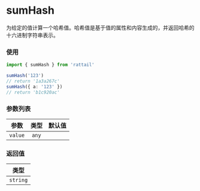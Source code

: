 # sumHash

为给定的值计算一个哈希值。哈希值是基于值的属性和内容生成的，并返回哈希的十六进制字符串表示。

### 使用

```ts
import { sumHash } from 'rattail'

sumHash('123')
// return '1a3a267c'
sumHash({ a: '123' })
// return 'b1c920ac'
```

### 参数列表

| 参数    | 类型  | 默认值 |
| ------- | :---: | -----: |
| `value` | `any` |        |

### 返回值

|   类型   |
| :------: |
| `string` |
